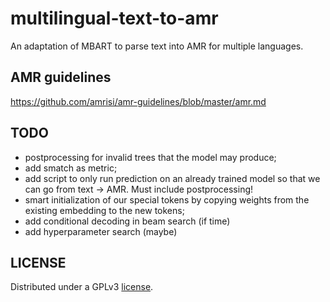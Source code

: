 # multilingual-text-to-amr
 
An adaptation of MBART to parse text into AMR for multiple languages.

## AMR guidelines

https://github.com/amrisi/amr-guidelines/blob/master/amr.md

## TODO

- postprocessing for invalid trees that the model may produce;
- add smatch as metric;
- add script to only run prediction on an already trained model so that we can go from text -> AMR. Must include postprocessing!
- smart initialization of our special tokens by copying weights from the existing embedding to the new tokens;
- add conditional decoding in beam search (if time)
- add hyperparameter search (maybe)

## LICENSE

Distributed under a GPLv3 [license](LICENSE).
